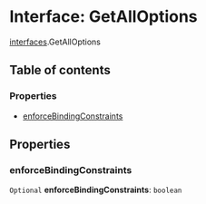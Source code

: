 # Interface: GetAllOptions

[interfaces](/en/auto-docs/free-layout-editor/modules/interfaces.md).GetAllOptions

## Table of contents

### Properties

* [enforceBindingConstraints](/en/auto-docs/free-layout-editor/interfaces/interfaces.GetAllOptions.md#enforcebindingconstraints)

## Properties

### enforceBindingConstraints

`Optional` **enforceBindingConstraints**: `boolean`
